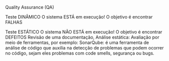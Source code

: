 Quality Assurance (QA)

Teste DINÂMICO
O sistema ESTÁ em execução!
	O objetivo é encontrar FALHAS

Teste ESTÁTICO
O sistema NÃO ESTÁ em execução!
O objetivo é encontrar DEFEITOS
Revisão de uma documentação,
Análise estática: Avaliação por meio de ferramentas, por exemplo:
SonarQube: é uma ferramenta de análise de código que auxilia na detecção de problemas que podem ocorrer no código, sejam eles problemas com code smells, segurança ou bugs.
